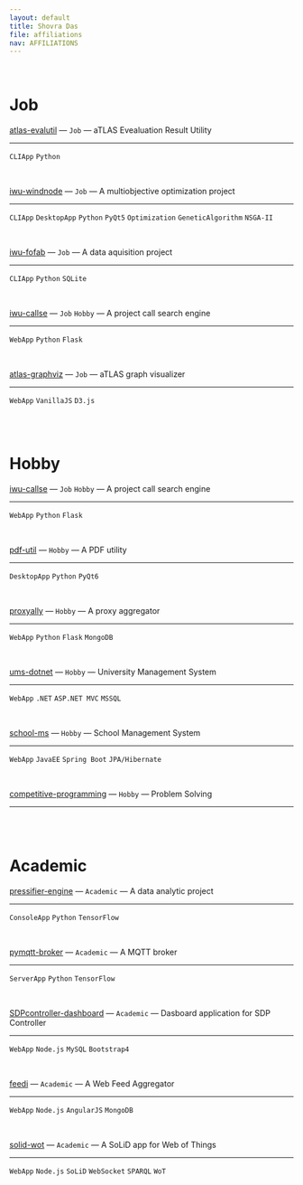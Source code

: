 ```yaml
---
layout: default
title: Shovra Das
file: affiliations
nav: AFFILIATIONS
---
```


<br>


# Job

[atlas-evalutil](https://github.com/shovradas/atlas-evalutil) &#8212; `Job` &#8212; aTLAS Evealuation Result Utility

<hr>

`CLIApp` `Python`  

<br>

[iwu-windnode](https://github.com/shovradas/windnode-demonstrator) &#8212; `Job` &#8212; A multiobjective optimization project

<hr>

`CLIApp` `DesktopApp` `Python` `PyQt5` `Optimization` `GeneticAlgorithm` `NSGA-II`

<br>

[iwu-fofab](https://github.com/shovradas/iwu-fofab) &#8212; `Job` &#8212; A data aquisition project

<hr>

`CLIApp` `Python` `SQLite` 

<br>

[iwu-callse](https://github.com/shovradas/iwu-callse) &#8212; `Job` `Hobby` &#8212; A project call search engine

<hr>

`WebApp` `Python` `Flask` 

<br>

[atlas-graphviz](https://github.com/shovradas/atlas-graphviz) &#8212; `Job` &#8212; aTLAS graph visualizer

<hr>

`WebApp`  `VanillaJS` `D3.js` 

<br>


<br>


# Hobby

[iwu-callse](https://github.com/shovradas/iwu-callse) &#8212; `Job` `Hobby` &#8212; A project call search engine

<hr>

`WebApp` `Python` `Flask` 

<br>

[pdf-util](https://github.com/shovradas/pdf-util) &#8212; `Hobby` &#8212; A PDF utility

<hr>

`DesktopApp` `Python` `PyQt6` 

<br>

[proxyally](https://github.com/shovradas/proxyally) &#8212; `Hobby` &#8212; A proxy aggregator

<hr>

`WebApp` `Python` `Flask` `MongoDB` 

<br>

[ums-dotnet](https://github.com/shovradas/ums-dotnet) &#8212; `Hobby` &#8212; University Management System

<hr>

`WebApp` `.NET` `ASP.NET MVC` `MSSQL` 

<br>

[school-ms](https://github.com/shovradas/school-ms) &#8212; `Hobby` &#8212; School Management System

<hr>

`WebApp` `JavaEE` `Spring Boot` `JPA/Hibernate` 

<br>

[competitive-programming](https://github.com/shovradas/competitive-programming) &#8212; `Hobby` &#8212; Problem Solving

<hr>

   

<br>


<br>


# Academic

[pressifier-engine](https://github.com/binuv-tuc/pressifier-engine) &#8212; `Academic` &#8212; A data analytic project

<hr>

`ConsoleApp` `Python` `TensorFlow` 

<br>

[pymqtt-broker](https://github.com/shovradas/pymqtt-broker) &#8212; `Academic` &#8212; A MQTT broker

<hr>

`ServerApp` `Python` `TensorFlow` 

<br>

[SDPcontroller-dashboard](https://github.com/shovradas/SDPcontroller-dashboard) &#8212; `Academic` &#8212; Dasboard application for SDP Controller

<hr>

`WebApp` `Node.js` `MySQL` `Bootstrap4` 

<br>

[feedi](https://github.com/shovradas/feedi) &#8212; `Academic` &#8212; A Web Feed Aggregator

<hr>

`WebApp` `Node.js` `AngularJS` `MongoDB` 

<br>

[solid-wot](https://github.com/shovradas/solid-wot) &#8212; `Academic` &#8212; A SoLiD app for Web of Things

<hr>

`WebApp` `Node.js` `SoLiD` `WebSocket` `SPARQL` `WoT`

<br>